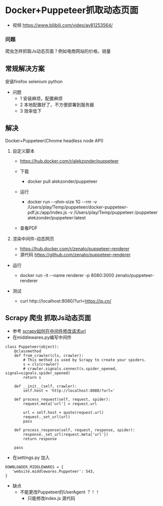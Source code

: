 # Docker+Puppeteer抓取动态页面
- 视频 https://www.bilibili.com/video/av81253564/

### 问题
爬虫怎样抓取Js动态页面？例如电商网站的价格，销量

## 常规解决方案
安装firefox selenium python

- 问题
    - 1 安装麻烦，配置麻烦
    - 2 本地配置好了，不方便部署到服务器
    - 3 效率低下

## 解决
Docker+Puppeteer(Chrome headless node API) 

1. 自定义脚本
    - https://hub.docker.com/r/alekzonder/puppeteer

    - 下载
        - docker pull alekzonder/puppeteer

    - 运行
        - docker run --shm-size 1G --rm -v /Users/play/Temp/puppeteer/docker-puppeteer-pdf.js:/app/index.js -v /Users/play/Temp/puppeteer:/puppeteer alekzonder/puppeteer:latest
    - 查看PDF



2. 渲染中间件-动态网页
    - https://hub.docker.com/r/zenato/puppeteer-renderer
    - 源代码 https://github.com/zenato/puppeteer-renderer

- 运行
    - docker run  -it --name renderer -p 8080:3000 zenato/puppeteer-renderer

- 测试
    - curl http://localhost:8080/?url=https://ip.cn/

## Scrapy 爬虫 抓取Js动态页面
- 参考  [scrapy如何在中间件修改请求url](https://blog.csdn.net/wang785994599/article/details/97887294)
- 在middlewares.py编写中间件

```
class Puppeteer(object):
    @classmethod
    def from_crawler(cls, crawler):
        # This method is used by Scrapy to create your spiders.
        s = cls(crawler)
        # crawler.signals.connect(s.spider_opened, signal=signals.spider_opened)
        return s

    def __init__(self, crawler):
        self.host = 'http://localhost:8080/?url='

    def process_request(self, request, spider):
        request.meta['url'] = request.url
        
        url = self.host + quote(request.url)
        request._set_url(url)
        pass

    def process_response(self, request, response, spider):
        response._set_url(request.meta['url'])
        return response

    pass
```

- 在settings.py 加入

```
DOWNLOADER_MIDDLEWARES = {
   'website.middlewares.Puppeteer': 543,
}
```

- 缺点
    - 不能更改Puppeteer的UserAgent ？！！
        - 只能修改index.js 源代码
